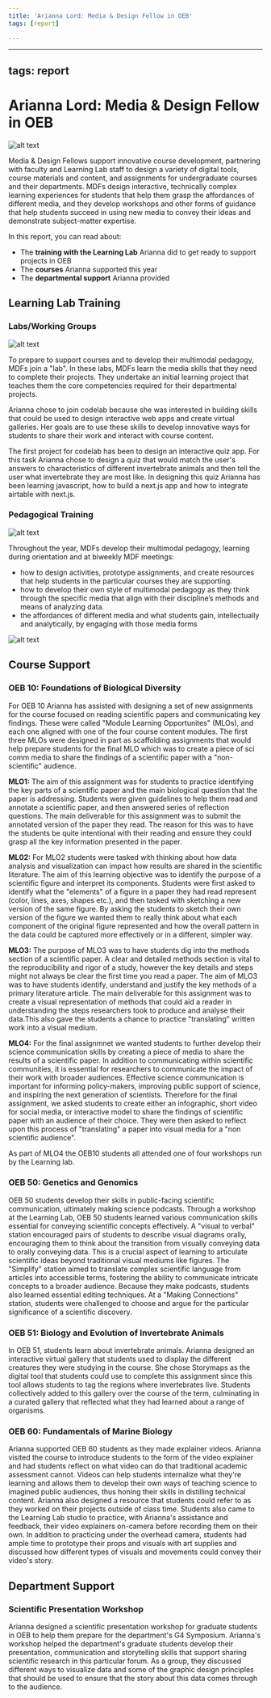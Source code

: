 ```yaml
---
title: 'Arianna Lord: Media & Design Fellow in OEB'
tags: [report]

---
```


---
tags: report
---

# Arianna Lord: Media & Design Fellow in OEB

![alt text](https://files.slack.com/files-pri/T0HTW3H0V-F06GTR468FJ/spring-2024-14.png?pub_secret=33a210d97c)

Media & Design Fellows support innovative course development, partnering with faculty and Learning Lab staff to design a variety of digital tools, course materials and content, and assignments for undergraduate courses and their departments. MDFs design interactive, technically complex learning experiences for students that help them grasp the affordances of different media, and they develop workshops and other forms of guidance that help students succeed in using new media to convey their ideas and demonstrate subject-matter expertise. 

In this report, you can read about:
* The **training with the Learning Lab** Arianna did to get ready to support projects in OEB
* The **courses** Arianna supported this year
* The **departmental support** Arianna provided 

## Learning Lab Training

### Labs/Working Groups

![alt text](https://files.slack.com/files-pri/T0HTW3H0V-F067ANY2UPR/screen_shot_2023-10-18_at_10.08.36_am.png?pub_secret=0120a41ac7)

To prepare to support courses and to develop their multimodal pedagogy, MDFs join a "lab". In these labs, MDFs learn the media skills that they need to complete their projects. They undertake an initial learning project that teaches them the core competencies required for their departmental projects.

Arianna chose to join codelab because she was interested in building skills that could be used to design interactive web apps and create virtual galleries. Her goals are to use these skills to develop innovative ways for students to share their work and interact with course content. 

The first project for codelab has been to design an interactive quiz app. For this task Arianna chose to design a quiz that would match the user's answers to characteristics of different invertebrate animals and then tell the user what invertebrate they are most like. In designing this quiz Arianna has been learning javascript, how to build a next.js app and how to integrate airtable with next.js. 

### Pedagogical Training
![alt text](https://files.slack.com/files-pri/T0HTW3H0V-F063FML1HA7/fall_2023-22.png?pub_secret=482fd74400)

Throughout the year, MDFs develop their multimodal pedagogy, learning during orientation and at biweekly MDF meetings:
* how to design activities, prototype assignments, and create resources that help students in the particular courses they are supporting. 
* how to develop their own style of multimodal pedagogy as they think through the specific media that align with their discipline’s methods and means of analyzing data. 
* the affordances of different media and what students gain, intellectually and analytically, by engaging with those media forms

![alt text](https://files.slack.com/files-pri/T0HTW3H0V-F05RXETKX5X/magazine-essay-gif-1_360.gif?pub_secret=8f99b0137a)

## Course Support

### OEB 10: Foundations of Biological Diversity

For OEB 10 Arianna has assisted with designing a set of new assignments for the course focused on reading scientific papers and communicating key findings. These were called "Module Learning Opportunites" (MLOs), and each one aligned with one of the four course content modules. The first three MLOs were designed in part as scaffolding assignments that would help prepare students for the final MLO which was to create a piece of sci comm media to share the findings of a scientific paper with a "non-scientific" audience.

**MLO1:** 
The aim of this assignment was for students to practice identifying the key parts of a scientific paper and the main biological question that the paper is addressing. Students were given guidelines to help them  read and annotate a scientific paper, and then answered series of reflection questions. The main deliverable for this assignment was to submit the annotated version of the paper they read. The reason for this was to have the students be quite intentional with their reading and ensure they could grasp all the key information presented in the paper.

**ML02:**
For MLO2 students were tasked with thinking about how data analysis and visualization can impact how results are shared in the scientific literature. The aim of this learning objective was to identify the purpose of a scientific figure and interpret its components. Students were first asked to identify what the "elements" of a figure in a paper they had read represent (color, lines, axes, shapes etc.), and then tasked with sketching a new version of the same figure. By asking the students to sketch their own version of the figure we wanted them to really think about what each component of the original figure represented and how the overall pattern in the data could be captured more effectively or in a different, simpler way. 

**MLO3:** 
The purpose of MLO3 was to have students dig into the methods section of a scientific paper. A clear and detailed methods section is vital to the reproducibility and rigor of a study, however the key details and steps might not always be clear the first time you read a paper. The aim of MLO3 was to have students identify, understand and justify the key methods of a primary literature article. The main deliverable for this assignment was to create a visual representation of methods that could aid a reader in understanding the steps researchers took to produce and analyse their data.This also gave the students a chance to practice "translating" written work into a visual medium. 

**MLO4:**
For the final assignmnet we wanted students to further develop their science communication skills by creating a piece of media to share the results of a scientific paper. In addition to communicating within scientific communities, it is essential for researchers to communicate the impact of their work with broader audiences. Effective science communication is important for informing policy-makers, improving public support of science, and inspiring the next generation of scientists. Therefore for the final assignment, we asked students to create either an infographic, short video for social media, or interactive model to share the findings of scientific paper with an audience of their choice. They were then asked to reflect upon this process of "translating" a paper into visual media for a "non scientific audience". 


As part of MLO4 the OEB10 students all attended one of four workshops run by the Learning lab. 

### OEB 50: Genetics and Genomics

OEB 50 students develop their skills in public-facing scientific communication, ultimately making science podcasts. Through a workshop at the Learning Lab, OEB 50 students learned various communication skills essential for conveying scientific concepts effectively. A "visual to verbal" station encouraged pairs of students to describe visual diagrams orally, encouraging them to think about the transition from visually conveying data to orally conveying data. This is a crucial aspect of learning to articulate scientific ideas beyond traditional visual mediums like figures. The "Simplify" station aimed to translate complex scientific language from articles into accessible terms, fostering the ability to communicate intricate concepts to a broader audience. Because they make podcasts, students also learned essential editing techniques. At a "Making Connections" station, students were challenged to choose and argue for the particular significance of a scientific discovery.

### OEB 51: Biology and Evolution of Invertebrate Animals

In OEB 51, students learn about invertebrate animals. Arianna designed an interactive virtual gallery that students used to display the different creatures they were studying in the course. She chose Storymaps as the digital tool that students could use to complete this assignment since this tool allows students to tag the regions where invertebrates live. Students collectively added to this gallery over the course of the term, culminating in a curated gallery that reflected what they had learned about a range of  organisms. 

### OEB 60: Fundamentals of Marine Biology

Arianna supported OEB 60 students as they made explainer videos. Arianna visited the course to introduce students to the form of the video explainer and had students reflect on what video can do that traditional academic assessment cannot. Videos can help students internalize what they're learning and allows them to develop their own ways of teaching science to imagined public audiences, thus honing their skills in distilling technical content. Arianna also designed a resource that students could refer to as they worked on their projects outside of class time. Students also came to the Learning Lab studio to practice, with Arianna's assistance and feedback, their video explainers on-camera before recording them on their own. In addition to practicing under the overhead camera, students had ample time to prototype their props and visuals with art supplies and discussed how different types of visuals and movements could convey their video's story.

## Department Support

### Scientific Presentation Workshop
Arianna designed a scientific presentation workshop for graduate students in OEB to help them prepare for the department's G4 Symposium. Arianna's workshop helped the department's graduate students develop their presentation, communication and storytelling skills that support sharing scientific research in this particular forum. As a group, they discussed different ways to visualize data and some of the graphic design principles that should be used to ensure that the story about this data comes through to the audience.





